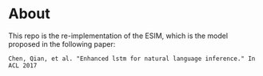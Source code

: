 # About
This repo is the re-implementation of the ESIM, which is the model proposed in the following paper:

`Chen, Qian, et al. "Enhanced lstm for natural language inference." In ACL 2017`
